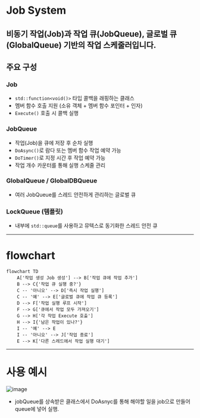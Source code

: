 # Job System
비동기 작업(Job)과 작업 큐(JobQueue), 글로벌 큐(GlobalQueue) 기반의 작업 스케줄러입니다. 
---

## 주요 구성

### Job
- `std::function<void()>` 타입 콜백을 래핑하는 클래스
- 멤버 함수 호출 지원 (소유 객체 + 멤버 함수 포인터 + 인자)
- `Execute()` 호출 시 콜백 실행

### JobQueue
- 작업(Job)을 큐에 저장 후 순차 실행
- `DoAsync()`로 람다 또는 멤버 함수 작업 예약 가능
- `DoTimer()`로 지정 시간 후 작업 예약 가능
- 작업 개수 카운터를 통해 실행 스케줄 관리

### GlobalQueue / GlobalDBQueue
- 여러 JobQueue를 스레드 안전하게 관리하는 글로벌 큐

### LockQueue (템플릿)
- 내부에 `std::queue`를 사용하고 뮤텍스로 동기화한 스레드 안전 큐
--- 
# flowchart
```mermaid
flowchart TD
    A['작업 생성 Job 생성'] --> B['작업 큐에 작업 추가']
    B --> C{'작업 큐 실행 중?'}
    C -- '아니오' --> D['즉시 작업 실행']
    C -- '예' --> E['글로벌 큐에 작업 큐 등록']
    D --> F['작업 실행 루프 시작']
    F --> G['큐에서 작업 모두 가져오기']
    G --> H['각 작업 Execute 호출']
    H --> I{'남은 작업이 있나?'}
    I -- '예' --> E
    I -- '아니오' --> J['작업 종료']
    E --> K['다른 스레드에서 작업 실행 대기']
```
------
# 사용 예시
![image](https://github.com/user-attachments/assets/d0868f19-d437-42ae-9975-c581e39df2d7)
- jobQueue를 상속받은 클래스에서 DoAsnyc를 통해 해야할 일을 job으로 만들어 queue에 넣어 실행.
